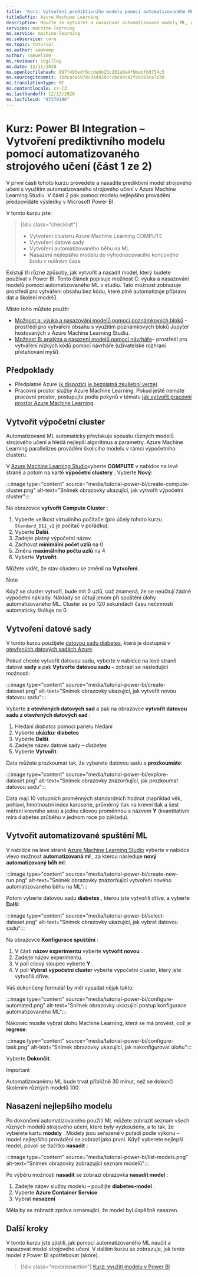 ```yaml
---
title: 'Kurz: Vytvoření prediktivního modelu pomocí automatizovaného ML (část 1 ze 2)'
titleSuffix: Azure Machine Learning
description: Naučte se vytvářet a nasazovat automatizované modely ML, abyste mohli použít nejlepší model pro předpověď výsledků v Microsoft Power BI.
services: machine-learning
ms.service: machine-learning
ms.subservice: core
ms.topic: tutorial
ms.author: samkemp
author: samuel100
ms.reviewer: sdgilley
ms.date: 12/11/2020
ms.openlocfilehash: 897f493edf6ccdebb25c201e8e4f9babfb0754c5
ms.sourcegitcommit: 1bdcaca5978c3a4929cccbc8dc42fc0c93ca7b30
ms.translationtype: MT
ms.contentlocale: cs-CZ
ms.lasthandoff: 12/13/2020
ms.locfileid: "97370196"
---
```

# <a name="tutorial-power-bi-integration---create-the-predictive-model-using-automated-machine-learning-part-1-of-2"></a>Kurz: Power BI Integration – Vytvoření prediktivního modelu pomocí automatizovaného strojového učení (část 1 ze 2)

V první části tohoto kurzu provedete a nasadíte prediktivní model strojového učení s využitím automatizovaného strojového učení v Azure Machine Learning Studiu.  V části 2 pak pomocí modelu nejlepšího provádění předpovídáte výsledky v Microsoft Power BI.

V tomto kurzu jste:

> [!div class="checklist"]
> * Vytvoření clusteru Azure Machine Learning COMPUTE
> * Vytvoření datové sady
> * Vytvoření automatizovaného běhu na ML
> * Nasazení nejlepšího modelu do vyhodnocovacího koncového bodu v reálném čase


Existují tři různé způsoby, jak vytvořit a nasadit model, který budete používat v Power BI.  Tento článek popisuje možnost C: výuka a nasazování modelů pomocí automatizovaného ML v studiu.  Tato možnost zobrazuje prostředí pro vytváření obsahu bez kódu, které plně automatizuje přípravu dat a školení modelů. 

Místo toho můžete použít:

* [Možnost a: výuka a nasazování modelů pomocí poznámkových bloků](tutorial-power-bi-custom-model.md) – prostředí pro vytváření obsahu s využitím poznámkových bloků Jupyter hostovaných v Azure Machine Learning Studiu.
* [Možnost B: analýza a nasazení modelů pomocí návrháře](tutorial-power-bi-designer-model.md)– prostředí pro vytváření nízkých kódů pomocí návrháře (uživatelské rozhraní přetahování myší).

## <a name="prerequisites"></a>Předpoklady

- Předplatné Azure ([k dispozici je bezplatná zkušební verze](https://aka.ms/AMLFree)). 
- Pracovní prostor služby Azure Machine Learning. Pokud ještě nemáte pracovní prostor, postupujte podle pokynů v tématu [jak vytvořit pracovní prostor Azure Machine Learning](./how-to-manage-workspace.md#create-a-workspace).

## <a name="create-compute-cluster"></a>Vytvořit výpočetní cluster

Automatizované ML automaticky převlakuje spoustu různých modelů strojového učení a hledá nejlepší algoritmus a parametry. Azure Machine Learning parallelizes provádění školicího modelu v rámci výpočetního clusteru.

V [Azure Machine Learning Studio](https://ml.azure.com)vyberte **COMPUTE** v nabídce na levé straně a potom na kartě **výpočetní clustery** . Vyberte **Nový**:

:::image type="content" source="media/tutorial-power-bi/create-compute-cluster.png" alt-text="Snímek obrazovky ukazující, jak vytvořit výpočetní cluster":::

Na obrazovce **vytvořit Compute Cluster** :

1. Vyberte velikost virtuálního počítače (pro účely tohoto kurzu `Standard_D11_v2` je počítač v pořádku).
1. Vyberte **Další**.
1. Zadejte platný výpočetní název.
1. Zachovat **minimální počet uzlů** na 0
1. Změna **maximálního počtu uzlů** na 4
1. Vyberte **Vytvořit**.

Můžete vidět, že stav clusteru se změnil na **Vytvoření**.

>[!NOTE]
> Když se cluster vytvoří, bude mít 0 uzlů, což znamená, že se neúčtují žádné výpočetní náklady. Náklady se účtují jenom při spuštění úlohy automatizovaného ML. Cluster se po 120 sekundách času nečinnosti automaticky škáluje na 0.


## <a name="create-dataset"></a>Vytvoření datové sady

V tomto kurzu použijete [datovou sadu diabetes](https://www4.stat.ncsu.edu/~boos/var.select/diabetes.html), která je dostupná v [otevřených datových sadách Azure](https://azure.microsoft.com/services/open-datasets/).

Pokud chcete vytvořit datovou sadu, vyberte v nabídce na levé straně datové **sady** a pak **Vytvořte datovou sadu** – zobrazí se následující možnosti:

:::image type="content" source="media/tutorial-power-bi/create-dataset.png" alt-text="Snímek obrazovky ukazující, jak vytvořit novou datovou sadu":::

Vyberte **z otevřených datových sad** a pak na obrazovce **vytvořit datovou sadu z otevřených datových sad** :

1. Hledání *diabetes* pomocí panelu hledání
1. Vyberte **ukázku: diabetes**
1. Vyberte **Další**.
1. Zadejte název datové sady – *diabetes*
1. Vyberte **Vytvořit**.

Data můžete prozkoumat tak, že vyberete datovou sadu a **prozkoumáte**:

:::image type="content" source="media/tutorial-power-bi/explore-dataset.png" alt-text="Snímek obrazovky znázorňující, jak prozkoumat datovou sadu":::

Data mají 10 vstupních proměnných standardních hodnot (například věk, pohlaví, hmotnostní index karoserie, průměrný tlak na krevní tlak a šest měření krevního séra) a jednu cílovou proměnnou s názvem **Y** (kvantitativní míra diabetes průběhu v jednom roce po základu).

## <a name="create-automated-ml-run"></a>Vytvořit automatizované spuštění ML

V nabídce na levé straně [Azure Machine Learning Studio](https://ml.azure.com) vyberte v nabídce vlevo možnost **automatizovaná ml** , za kterou následuje **nový automatizovaný běh ml**:

:::image type="content" source="media/tutorial-power-bi/create-new-run.png" alt-text="Snímek obrazovky znázorňující vytvoření nového automatizovaného běhu na ML":::

Potom vyberte datovou sadu **diabetes** , kterou jste vytvořili dříve, a vyberte **Další**:

:::image type="content" source="media/tutorial-power-bi/select-dataset.png" alt-text="Snímek obrazovky ukazující, jak vybrat datovou sadu":::
 
Na obrazovce **Konfigurace spuštění** :

1. V části **název experimentu** vyberte **vytvořit novou** .
1. Zadejte název experimentu.
1. V poli cílový sloupec vyberte **Y** .
1. V poli **Vybrat výpočetní cluster** vyberte výpočetní cluster, který jste vytvořili dříve. 

Váš dokončený formulář by měl vypadat nějak takto:

:::image type="content" source="media/tutorial-power-bi/configure-automated.png" alt-text="Snímek obrazovky ukazující postup konfigurace automatizovaného ML":::

Nakonec musíte vybrat úlohu Machine Learning, která se má provést, což je **regrese**:

:::image type="content" source="media/tutorial-power-bi/configure-task.png" alt-text="Snímek obrazovky ukazující, jak nakonfigurovat úlohu":::

Vyberte **Dokončit**.

> [!IMPORTANT]
> Automatizovanému ML bude trvat přibližně 30 minut, než se dokončí školením různých modelů 100.

## <a name="deploy-the-best-model"></a>Nasazení nejlepšího modelu

Po dokončení automatizovaného použití ML můžete zobrazit seznam všech různých modelů strojového učení, které byly vyzkoušeny, a to tak, že vyberete kartu **modely** . Modely jsou seřazené v pořadí podle výkonu – model nejlepšího provádění se zobrazí jako první. Když vyberete nejlepší model, povolí se tlačítko **nasadit** :

:::image type="content" source="media/tutorial-power-bi/list-models.png" alt-text="Snímek obrazovky zobrazující seznam modelů":::

Po výběru možnosti **nasadit** se zobrazí obrazovka **nasadit model** :

1. Zadejte název služby modelu – použijte **diabetes-model** .
1. Vyberte **Azure Container Service**
1. Vybrat **nasazení**

Měla by se zobrazit zpráva oznamující, že model byl úspěšně nasazen.

## <a name="next-steps"></a>Další kroky

V tomto kurzu jste zjistili, jak pomocí automatizovaného ML naučit a nasazovat model strojového učení. V dalším kurzu se zobrazuje, jak tento model z Power BI spotřebovat (skóre).

> [!div class="nextstepaction"]
> [Kurz: využití modelu v Power BI](/power-bi/connect-data/service-aml-integrate?context=azure/machine-learning/context/ml-context)
